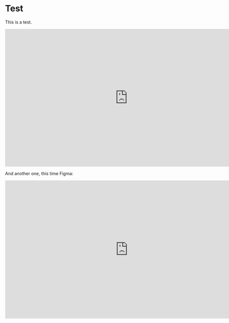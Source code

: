 # Test

This is a test. 

<iframe style="border:none" width="800" height="450" src="https://whimsical.com/embed/QmkoyUvXW68dPJsddcHF5r"></iframe>

And another one, this time Figma: 

<iframe style="border: 1px solid rgba(0, 0, 0, 0.1);" width="800" height="450" src="https://www.figma.com/embed?embed_host=share&url=https%3A%2F%2Fwww.figma.com%2Ffile%2Fkr3qMF1f5SxKE27S8AhiZL%2FWebapp%3Fnode-id%3D2412%253A17351%26t%3DvvS6hDqix2hWZbaT-1" allowfullscreen></iframe>
